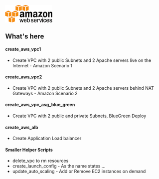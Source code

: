 ![AWS](aws.png)


## What's here 

#### create_aws_vpc1 
- Create VPC with 2 public Subnets and 2 Apache servers live on the Internet  - Amazon Scenario 1
#### create_aws_vpc2
- Create VPC with 2 public Subnets and 2 Apache servers behind NAT Gateways -   Amazon Scenario 2
#### create_aws_vpc_asg_blue_green 
- Create VPC with 2 public and private Subnets, BlueGreen Deploy
#### create_aws_alb
- Create Application Load balancer
#### Smaller Helper Scripts
- delete_vpc to rm resources
- create_launch_config - As the name states ... 
- update_auto_scaling - Add or Remove EC2 instances on demand
